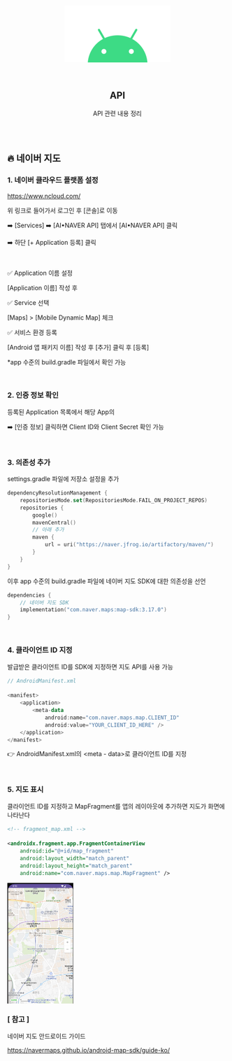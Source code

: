 <div align="center">
  <p>
    <img src="../README.assets/android.png">
  </p>
  <br>
  <h2>API</h2>
  <p>API 관련 내용 정리</p>
  <br>
  <br>
</div>



## 🔥 네이버 지도

### 1. 네이버 클라우드 플랫폼 설정

https://www.ncloud.com/

위 링크로 들어가서 로그인 후 [콘솔]로 이동

➡️ [Services] ➡️ [AI•NAVER API] 탭에서 [AI•NAVER API] 클릭

➡️ 하단 [+ Application 등록] 클릭

<br>

✅ Application 이름 설정

[Application 이름] 작성 후 

✅ Service 선택

[Maps] > [Mobile Dynamic Map] 체크

✅ 서비스 환경 등록

[Android 앱 패키지 이름] 작성 후 [추가] 클릭 후 [등록]

*app 수준의 build.gradle 파일에서 확인 가능

<br>

### 2. 인증 정보 확인

등록된 Application 목록에서 해당 App의

➡️ [인증 정보] 클릭하면 Client ID와 Client Secret 확인 가능

<br>

### 3. 의존성 추가

settings.gradle 파일에 저장소 설정을 추가

```kotlin
dependencyResolutionManagement {
    repositoriesMode.set(RepositoriesMode.FAIL_ON_PROJECT_REPOS)
    repositories {
        google()
        mavenCentral()
      	// 아래 추가
        maven {
            url = uri("https://naver.jfrog.io/artifactory/maven/")
        }
    }
}
```

이후 app 수준의 build.gradle 파일에 네이버 지도 SDK에 대한 의존성을 선언

```kotlin
dependencies {
    // 네이버 지도 SDK
    implementation("com.naver.maps:map-sdk:3.17.0")
}
```

<br>

### 4. 클라이언트 ID 지정

발급받은 클라이언트 ID를 SDK에 지정하면 지도 API를 사용 가능

```kotlin
// AndroidManifest.xml

<manifest>
    <application>
        <meta-data
            android:name="com.naver.maps.map.CLIENT_ID"
            android:value="YOUR_CLIENT_ID_HERE" />
    </application>
</manifest>
```

👉 AndroidManifest.xml의 <meta - data>로 클라이언트 ID를 지정

<br>

### 5. 지도 표시

클라이언트 ID를 지정하고 MapFragment를 앱의 레이아웃에 추가하면 지도가 화면에 나타난다

```xml
<!-- fragment_map.xml -->

<androidx.fragment.app.FragmentContainerView
    android:id="@+id/map_fragment"
    android:layout_width="match_parent"
    android:layout_height="match_parent"
    android:name="com.naver.maps.map.MapFragment" />
```

<img src="../README.assets/map_naver.png" alt="map_naver" align="center" width="30%" />

<br>

### [ 참고 ]

네이버 지도 안드로이드 가이드

https://navermaps.github.io/android-map-sdk/guide-ko/

